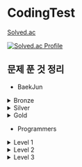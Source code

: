 # CodingTest



[Solved.ac](https://solved.ac/profile/ohw9930)

[![Solved.ac Profile](http://mazassumnida.wtf/api/v2/generate_badge?boj=ohw9930)](https://solved.ac/ohw9930/)

## 문제 푼 것 정리

- BaekJun

<details>
<summary>Bronze</summary>

| 번호  |           문제이름           |  난이도  | 언어 |
| :-----: | :-------------------------: | :---------: | :------: |
| 1000  |             A+B              | Bronze 5 | Java |
| 1001  |             A-B              | Bronze 5 | Java |
| 1271  |         엄청난 부자2         | Bronze 5 | Java |
| 1550  |            16진수            | Bronze 5 | Java |
| 2238  |         긴자리 계산          | Bronze 5 | Java |
| 2475  |            검증수            | Bronze 5 | Java |
| 2557  |         Hello World          | Bronze 5 | Java |
| 2558  |          A + B - 2           | Bronze 5 | Java |
| 2845  |     파티가 끝나고 난 뒤      | Bronze 5 | Java |
| 2914  |            저작권            | Bronze 5 | Java |
| 3003  |   킹,퀸,룩,비숍,나이트,폰    | Bronze 5 | Java |
| 3046  |              R2              | Bronze 5 | Java |
| 5337  |             웰컴             | Bronze 5 | Java |
| 5338  |     마이크로소프트 로고      | Bronze 5 | Java |
| 5339  |            콜센터            | Bronze 5 | Java |
| 5522  |          카드 게임           | Bronze 5 | Java |
| 5554  |        심부름 가는 길        | Bronze 5 | Java |
| 6749  |         Next in line         | Bronze 5 | Java |
| 7287  |             등록             | Bronze 5 | Java |
| 8370  |            Plane             | Bronze 5 | Java |
| 8393  |              합              | Bronze 5 | Java |
| 9653  |        스타워즈 로고         | Bronze 5 | Java |
| 9654  |       나부 함대 데이터       | Bronze 5 | Java |
| 10170 |      NFC West vs North       | Bronze 5 | Java |
| 10171 |            고양이            | Bronze 5 | Java |
| 10172 |              개              | Bronze 5 | Java |
| 10430 |            나머지            | Bronze 5 | Java |
| 10699 |          오늘 날짜           | Bronze 5 | Java |
| 10718 |        We love kriii         | Bronze 5 | Java |
| 10757 |         큰 수 A + B          | Bronze 5 | Java |
| 10869 |           사칙연산           | Bronze 5 | Java |
| 10926 |         ??!         | Bronze 5 | Java |
| 10998 |        A x B        | Bronze 5 | Java |
| 11654 |     아스키 코드     | Bronze 5 | Java |
| 11942 | 고려대는 사랑입니다 | Bronze 5 | Java |
| 1008  |             A/B              | Bronze 4 | Java |
| 1297  |           TV 크기            | Bronze 4 | Java |
| 1330  |        두 수 비교하기        | Bronze 4 | Java |
| 1712  |          손익분기점          | Bronze 4 | Java |
| 2420  |          사파리월드          | Bronze 4 | Java |
| 2480  |         주사위 세개          | Bronze 4 | Java |
| 2525  |          오븐 시계           | Bronze 4 | Java |
| 2530  |        인공지능 시계         | Bronze 4 | Java |
| 2588  |             곱셈             | Bronze 4 | Java |
| 2752  |           세수정렬           | Bronze 4 | Java |
| 2753  |             윤년             | Bronze 4 | Java |
| 3004  |         체스판 조각          | Bronze 4 | Java |
| 4299  |          AFC 웜블던          | Bronze 4 | Java |
| 5532  |          방학 숙제           | Bronze 4 | Java |
| 5543  |           상근날드           | Bronze 4 | Java |
| 5596  |          시험 점수           | Bronze 4 | Java |
| 9498  |          시험 성적           | Bronze 4 | Java |
| 14681 |    사분면 고르기    | Bronze 4 | Java |
| 1085  |      직사각형에서 탈출       | Bronze 3 | Java |
| 2438  |         별 찍기 - 1          | Bronze 3 | Java |
| 2439  |         별 찍기 - 2          | Bronze 3 | Java |
| 2739  |            구구단            | Bronze 3 | Java |
| 2741  |            N 찍기            | Bronze 3 | Java |
| 2742  |            기찍 N            | Bronze 3 | Java |
| 3009  |          네 번째 점          | Bronze 3 | Java |
| 2884  |          알람 시계           | Bronze 3 | Java |
| 3053  |         택시 기하학          | Bronze 3 | Java |
| 4153  |          직각삼각형          | Bronze 3 | Java |
| 10250 |           ACM 호텔           | Bronze 3 | Java |
| 10818 |          최소, 최대          | Bronze 3 | Java |
| 10871 |    X보다 작은 수    | Bronze 3 | Java |
| 10872 |      팩토리얼       | Bronze 3 | Java |
| 10950 |      A + B - 3      | Bronze 3 | Java |
| 10951 |      A + B - 4      | Bronze 3 | Java |
| 10952 |      A + B - 5      | Bronze 3 | Java |
| 11021 |      A + B - 7      | Bronze 3 | Java |
| 11022 |      A + B - 8      | Bronze 3 | Java |
| 1152  |         단어의 개수          | Bronze 2 | Java |
| 2231  |            분해합            | Bronze 2 | Java |
| 2292  |             벌집             | Bronze 2 | Java |
| 2562  |            최댓값            | Bronze 2 | Java |
| 2577  |         숫자의 개수          | Bronze 2 | Java |
| 2675  |         문자열 반복          | Bronze 2 | Java |
| 2775  |      부녀회장이 될테야       | Bronze 2 | Java |
| 2798  |            블랙잭            | Bronze 2 | Java |
| 2908  |             상수             | Bronze 2 | Java |
| 2920  |             음계             | Bronze 2 | Java |
| 3052  |            나머지            | Bronze 2 | Java |
| 5622  |            다이얼            | Bronze 2 | Java |
| 8958  |            OX퀴즈            | Bronze 2 | Java |
| 10809 |         알파벳 찾기          | Bronze 2 | Java |
| 10870 |        피보나치 수 5         | Bronze 2 | Java |
| 11720 |      숫자의 합      | Bronze 2 | Java |
| 15552 |     빠른 A + B      | Bronze 2 | Java |
| 15596 |    정수 N개의 합    | Bronze 2 | Java |
| 15829 |       Hashing       | Bronze 2 | Java |
| 1110  |        더하기 사이클         | Bronze 1 | Java |
| 1157  |          단어 공부           | Bronze 1 | Java |
| 1193  |           분수찾기           | Bronze 1 | Java |
| 1259  |          팰린드롬수          | Bronze 1 | Java |
| 1546  |             평균             | Bronze 1 | Java |
| 2839  |          설탕 배달           | Bronze 1 | Java |
| 2869  |    달팽이는 올라가고 싶다    | Bronze 1 | Java |
| 4344  |        평균은 넘겠지         | Bronze 1 | Java |
| 11050 |     이항 계수 1     | Bronze 1 | Java |

</details>
<details>
<summary>Silver</summary>

| 번호  |           문제이름           |  난이도  |  언어   |
| :---: | :--------------------------: | :------: |:-----:|
| 1181  |          단어 정렬           | Silver 5 | Java  |
| 2581  |             소수             | Silver 5 | Java  |
| 2609  |   최대공약수와 최소공배수    | Silver 5 | Java  |
| 2751  |        수 정렬하기 2         | Silver 5 | Java  |
| 2941  |      크로아티아 알파벳       | Silver 5 | Java  |
| 4673  |          셀프 넘버           | Silver 5 | Java  |
| 11653 |     소인수 분해     | Silver 5 | Java  |
| 1002  |             터렛             | Silver 4 | Java  |
| 1065  |             한수             | Silver 4 | Java  |
| 1978  |          소수 찾기           | Silver 4 | Java  |
| 10828 |             스택             | Silver 4 | Java  |
| 1929  |         소수 구하기          | Silver 2 | Java  |
| 4948  |        베르트랑 공준         | Silver 2 | Java  |
| 9020  |       골드바흐의 추측        | Silver 1 | Java  |
</details>
<details>
<summary>Gold</summary>

| 번호  |           문제이름           |  난이도  |  언어   |
| :---: | :--------------------------: | :------: |:-----:|
| 1011  | Fly me to the Alpha Centauri |  Gold 5  | Java  |


</details>

- Programmers

<details>
<summary>Level 1</summary>

|          문제 이름           |                      출처                      |  언어   |
| :--------------------------: |:--------------------------------------------:| :-----: |
| 로또의 최고 순위와 최저 순위 |       2021 Dev-Matching 웹 백엔드 개발자(상반기)       |  Java   |
|       신규 아이디 추천       |          2021 카카오 BLIND RECRUITMENT          |  Java   |
|     숫자 문자열과 영단어     |              2021 카카오 채용연계형 인턴십              |  Java   |
|     크레인 인형뽑기 게임     |             2019 카카오 개발자 겨울 인턴십              |  Java   |
|       없는 숫자 더하기       |                월간 코드 챌린지 시즌 3                |  Java   |
|         음양 더하기          |                월간 코드 챌린지 시즌 2                |  Java   |
|             내적             |                월간 코드 챌린지 시즌 1                |  Java   |
|         소수 만들기          |         Summer/Winter Coding(~2018)          |  Java   |
|      완주하지 못한 선수      |                      해시                      |  Java   |
|           K번째수            |                      정렬                      | Python3 |
|           모의고사           |                     완전탐색                     |  Java   |
|            폰켓몬            |                찾아라 프로그래밍 마에스터                |  Java   |
|      약수의 개수와 덧셈      |                월간 코드 챌린지 시즌2                 |  Java   |
|         3진법 뒤집기         |                월간 코드 챌린지 시즌 1                |  Java   |
|             예산             |         Summer/Winter Coding(~2018)          |  Java   |
|     두 개 뽑아서 더하기      |                월간 코드 챌린지 시즌 1                |  Java   |
|            2016년            |                     연습문제                     |  Java   |
|         최소직사각형         |                   위클리 챌린지                    |  Java   |
|  나머지가 1이 되는 수 찾기   |                월간 코드 챌린지 시즌 3                |  Java   |
|     부족한 금액 계산하기     |                   위클리 챌린지                    |  Java   |
|        [1차]비밀지도         |         2018 KAKAO BLIND RECRUITMENT         |  Java   |
|     가운데 글자 가져오기     |                     연습문제                     |  Java   |
|        [1차]다트 게임        |         2018 KAKAO BLIND RECRUITMENT         |  Java   |
|       같은 숫자는 싫어       |                     연습문제                     |  Java   |
|  나누어 떨어지는 숫자 배열   |                     연습문제                     |  Java   |
|      두 정수 사이의 합       |                     연습문제                     |  Java   |
| 문자열 내 마음대로 정렬하기  |                     연습문제                     |  Java   |
|    문자열 내 p와 y의 개수    |                     연습문제                     |  Java   |
| 문자열 내림차순으로 배치하기 |                     연습문제                     |  Java   |
|      문자열 다루기 기본      |                     연습문제                     |  Java   |
|     서울에서 김서방 찾기     |                     연습문제                     |  Java   |
|          소수 찾기           |                     연습문제                     |  Java   |
|   수박수박수박수박수박수?    |                     연습문제                     |  Java   |
|    문자열을 정수로 바꾸기    |                     연습문제                     |  Java   |
|          시저 암호           |                     연습문제                     |  Java   |
|          약수의 합           |                     연습문제                     |  Java   |
|      이상한 문자 만들기      |                     연습문제                     |  Java   |
|        자릿수 더하기         |                     연습문제                     |  Java   |
| 자연수 뒤집어 배열로 만들기  |                     연습문제                     |  Java   |
|  정수 내림차순으로 배치하기  |                     연습문제                     |  Java   |
|       정수 제곱근 판별       |                     연습문제                     |  Java   |
|    제일 작은 수 제거하기     |                     연습문제                     |  Java   |
|         짝수와 홀수          |                     연습문제                     |  Java   |
|   최대공약수와 최소공배수    |                     연습문제                     |  Java   |
|         콜라츠 추측          |                     연습문제                     |  Java   |
|         평균 구하기          |                     연습문제                     |  Java   |
|          하샤드 수           |                     연습문제                     |  Java   |
|      핸드폰 번호 가리기      |                     연습문제                     |  Java   |
|         행렬의 덧셈          |                     연습문제                     |  Java   |
| x만큼 간격이 있는 n개의 숫자 |                     연습문제                     |  Java   |
|       직사각형 별찍기        |                     연습문제                     |  Java   |
 |     신고결과 받기  | 2022 KAKAO BLIND RECRUITMENT | Java |
</details>

<details>
<summary>Level 2</summary>

|    문제 이름    |   출처   | 언어 |
| :-------------: | :------: | :------: |
|  전화번호 목록  |   해시   |   Java   |
|    가장 큰수    |   정렬   |   Java   |
|    주식가격     | 스택/큐  |   Java   |
|   숫자의 표현   | 연습문제 |   Java   |
| 최댓값과 최솟값 | 연습문제 |   Java   |
|   피보나치 수   | 연습문제 |   Java   |
|   행렬의 곱셈   | 연습문제 |   Java   |
| 주차 요금 계산|2022 KAKAO BLIND RECRUITMENT|Java|

</details>

<details>
<summary>Level 3</summary>
아직..
</details>